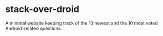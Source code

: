 # stack-over-droid
A minimal website keeping track of the 10 newest and the 10 most voted Android-related questions.
